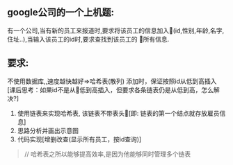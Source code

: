 
## google公司的一个上机题: 

有一个公司,当有新的员工来报道时,要求将该员工的信息加入(id,性别,年龄,名字,住址..),当输入该员工的id时,要求查找到该员工的 所有信息.

## 要求: 
不使用数据库,,速度越快越好=>哈希表(散列)
添加时，保证按照id从低到高插入  [课后思考：如果id不是从低到高插入，但要求各条链表仍是从低到高，怎么解决?]

1. 使用链表来实现哈希表, 该链表不带表头[即: 链表的第一个结点就存放雇员信息] 
1. 思路分析并画出示意图
1. 代码实现[增删改查(显示所有员工，按id查询)]

>// 哈希表之所以能够提高效率,是因为他能够同时管理多个链表



